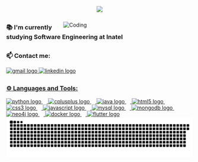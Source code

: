 <h1 align="center">
  <img src="https://readme-typing-svg.herokuapp.com?font=Fira+Code&size=28&pause=1000&color=6CBC34&center=true&width=435&lines=%F0%9F%91%8B%F0%9F%8F%BB+Hi!+I'm+Felipe+Ribeiro">
</h1>

<img align="right" alt="Coding" width="350" src="https://i.pinimg.com/originals/e8/d5/a3/e8d5a3b3a383211eb74d02a26115defa.gif">
<h3 align="left">📚 I'm currently studying Software Engineering at Inatel</h3>

##

<h3 align="left">📫 Contact me:</h3>
<div align="left">
  <a href="mailto:felipe.rbr07@gmail.com" target="_blank"><img src="https://raw.githubusercontent.com/maurodesouza/profile-readme-generator/master/src/assets/icons/social/gmail/default.svg" width="52" height="40" alt="gmail logo"  />
  <a href="https://www.linkedin.com/in/feliperibeiro12/" target="_blank"><img src="https://raw.githubusercontent.com/maurodesouza/profile-readme-generator/master/src/assets/icons/social/linkedin/default.svg" width="52" height="40" alt="linkedin logo"  />
</div>

##

<h3 align="left">⚙️ Languages and Tools:</h3>
<div align="left">
  <img src="https://cdn.jsdelivr.net/gh/devicons/devicon/icons/python/python-original.svg" height="38" alt="python logo"  />
  <img width="11" />
  <img src="https://cdn.jsdelivr.net/gh/devicons/devicon/icons/cplusplus/cplusplus-original.svg" height="38" alt="cplusplus logo"  />
  <img width="11" />
  <img src="https://cdn.jsdelivr.net/gh/devicons/devicon/icons/java/java-original.svg" height="38" alt="java logo"  />
  <img width="11" />
  <img src="https://cdn.jsdelivr.net/gh/devicons/devicon/icons/html5/html5-original.svg" height="38" alt="html5 logo"  />
  <img width="11" />
  <img src="https://cdn.jsdelivr.net/gh/devicons/devicon/icons/css3/css3-original.svg" height="38" alt="css3 logo"  />
  <img width="11" />
  <img src="https://cdn.jsdelivr.net/gh/devicons/devicon/icons/javascript/javascript-original.svg" height="38" alt="javascript logo"  />
  <img width="11" />
  <img src="https://cdn.jsdelivr.net/gh/devicons/devicon/icons/mysql/mysql-original.svg" height="38" alt="mysql logo"  />
  <img width="11" />
  <img src="https://cdn.jsdelivr.net/gh/devicons/devicon/icons/mongodb/mongodb-original.svg" height="38" alt="mongodb logo"  />
  <img width="11" />
  <img src="https://cdn.jsdelivr.net/gh/devicons/devicon/icons/neo4j/neo4j-original.svg" height="38" alt="neo4j logo"  />
  <img width="11" />
  <img src="https://cdn.jsdelivr.net/gh/devicons/devicon/icons/docker/docker-original.svg" height="38" alt="docker logo"  />
  <img width="11" />
  <img src="https://cdn.jsdelivr.net/gh/devicons/devicon/icons/flutter/flutter-original.svg" height="38" alt="flutter logo"  />
</div>

<picture>
  <source media="(prefers-color-scheme: dark)" srcset="https://raw.githubusercontent.com/GabrielaZanetti/GabrielaZanetti/output/github-contribution-grid-snake-dark.svg">
  <source media="(prefers-color-scheme: light)" srcset="https://raw.githubusercontent.com/GabrielaZanetti/GabrielaZanetti/output/github-contribution-grid-snake.svg">
  <img alt="github contribution grid snake animation" src="https://raw.githubusercontent.com/GabrielaZanetti/GabrielaZanetti/output/github-contribution-grid-snake.svg">
</picture>
